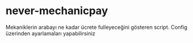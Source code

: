 # never-mechanicpay
Mekaniklerin arabayı ne kadar ücrete fulleyeceğini gösteren script. Config üzerinden ayarlamaları yapabilirsiniz
